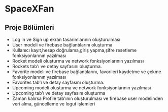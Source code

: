# SpaceXFan

## Proje Bölümleri

- Log in ve Sign up ekran tasarımlarının oluşturulması
- User modeli ve firebase bağlantılarını oluşturma
- Kullanıcı kayıt,hesap doğrulama,giriş yapma,şifre resetleme fonksiyonlarının yazılması
- Rocket modeli oluşturma ve network fonksiyonlarının yazılması
- Rockets tab'ı ve detay sayfasını oluşturma.
- Favorite modeli ve firebase bağlantılarını, favorileri kaydetme ve çekme fonksiyonlarının yazılması
- Favorites tab'ı ve detay sayfasını oluşturma.
- Upcoming modeli oluşturma ve network fonksiyonlarının yazılması
- Upcoming tab'ı ve detay sayfasını oluşturma
- Zaman kalırsa Profile tab'ının oluşturulması ve firebase user modelinden veri alma, güncelleme ve logut işlemleri
                        

